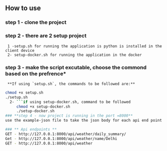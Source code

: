 ## **How to use**
 ### **step 1 - clone the project**
 ### **step 2 - there are 2 setup project**
     1 -setup.sh for running the application is python is installed in the client device 
     2- setup-docker.sh for running the application in the docker 
 ### **step 3 - make the script excutable, choose the commond based on the prefrence***
     **If using `setup.sh`, the commands to be followed are:**
   ```bash
   chmod +x setup.sh
   ./setup.sh
     2- ```if using setup-docker.sh, command to be followed 
        chmod +x setup-docker.sh
        ./setup-docker.sh
### **step 4 - now project is running in the port =8000**
use the example-json file to take the json body for each api end point

### ** Api endpoints **
GET - http://127.0.0.1:8000/api/weather/daily_summary/
Get - http://127.0.0.1:8000/api/weather/name/Delhi
GET - http://127.0.0.1:8000/api/weather
